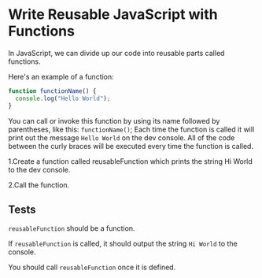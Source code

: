 # Write Reusable JavaScript with Functions

In JavaScript, we can divide up our code into reusable parts called functions.

Here's an example of a function:


```javascript
function functionName() {
  console.log("Hello World");
}
```

You can call or invoke this function by using its name followed by parentheses, like this: `functionName()`; Each time the function is called it will print out the message `Hello World` on the dev console. All of the code between the curly braces will be executed every time the function is called.

1.Create a function called reusableFunction which prints the string Hi World to the dev console.

2.Call the function.


## Tests

`reusableFunction` should be a function.

If `reusableFunction` is called, it should output the string `Hi World` to the console.

You should call `reusableFunction` once it is defined.